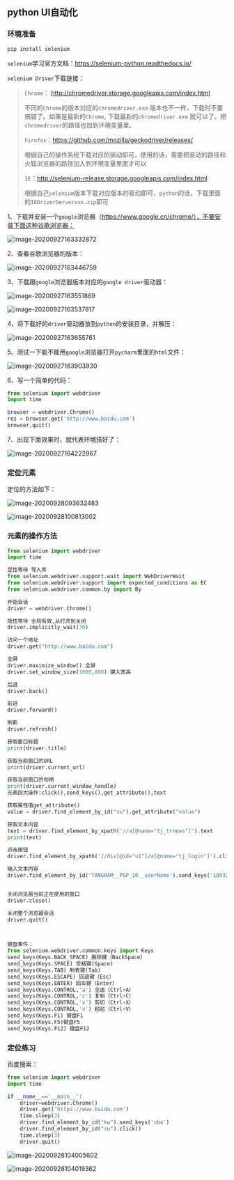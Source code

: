 ## python UI自动化

### 环境准备

```python
pip install selenium
```

`selenium`学习官方文档：https://selenium-python.readthedocs.io/

`selenium Driver`下载链接：

> `Chrome`： http://chromedriver.storage.googleapis.com/index.html
>
> 不同的`Chrome`的版本对应的`chromedriver.exe` 版本也不一样，下载时不要搞错了。如果是最新的`Chrome`, 下载最新的`chromedriver.exe` 就可以了。把`chromedriver`的路径也加到环境变量里。
>
> `Firefox`：https://github.com/mozilla/geckodriver/releases/
>
> 根据自己的操作系统下载对应的驱动即可，使用的话，需要把驱动的路径和火狐浏览器的路径加入到环境变量里面才可以
>
> `IE`：http://selenium-release.storage.googleapis.com/index.html
>
> 根据自己`selenium`版本下载对应版本的驱动即可，`python`的话，下载里面的`IEDriverServerxxx.zip`即可

1、下载并安装一个`google`浏览器（https://www.google.cn/chrome/），不要安装下面这种谷歌浏览器：

![image-20200927163332872](pythonUI自动化.assets/image-20200927163332872.png)

2、查看谷歌浏览器的版本：

![image-20200927163446759](pythonUI自动化.assets/image-20200927163446759.png)

3、下载跟`google`浏览器版本对应的`google driver`驱动器：

![image-20200927163551869](pythonUI自动化.assets/image-20200927163551869.png)

![image-20200927163537817](pythonUI自动化.assets/image-20200927163537817.png)

4、将下载好的`driver`驱动器放到`python`的安装目录，并解压：

![image-20200927163655761](pythonUI自动化.assets/image-20200927163655761.png)

5、测试一下能不能用`google`浏览器打开`pycharm`里面的`html`文件：

![image-20200927163903930](pythonUI自动化.assets/image-20200927163903930.png)

6、写一个简单的代码：

```python
from selenium import webdriver
import time

browser = webdriver.Chrome()
res = browser.get('http://www.baidu.com')
browser.quit()
```

7、出现下面效果时，就代表环境搭好了：

![image-20200927164222967](pythonUI自动化.assets/image-20200927164222967.png)



### 定位元素

定位的方法如下：

![image-20200928093632483](pythonUI自动化.assets/image-20200928093632483.png)

![image-20200928100813002](pythonUI自动化.assets/image-20200928100813002.png)

### 元素的操作方法

```python
from selenium import webdriver
import time

显性等待 导入库
from selenium.webdriver.support.wait import WebDriverWait
from selenium.webdriver.support import expected_conditions as EC
from selenium.webdriver.common.by import By

开始会话
driver = webdriver.Chrome()

隐性等待 全局有效,从打开到关闭
driver.implicitly_wait(30)

访问一个地址
driver.get("http://www.baidu.com")

全屏
driver.maximize_window() 全屏
driver.set_window_size(1000,800) 键入宽高

后退
driver.back()

前进
driver.forward()

刷新
driver.refresh()

获取窗口标题
print(driver.title)

获取当前窗口的URL
print(driver.current_url)

获取当前窗口的句柄
print(driver.current_window_handle)
元素四大操作:click(),send_keys(),get_attribute(),text

获取属性值get_attribute()
value = driver.find_element_by_id("su").get_attribute("value")

获取文本内容
text = driver.find_element_by_xpath('//a[@name="tj_trnews"]').text
print(text)

点击按钮
driver.find_element_by_xpath('//div[@id="u1"]/a[@name="tj_login"]').click()

输入文本内容
driver.find_element_by_id('TANGRAM__PSP_10__userName').send_keys('1893285458')


关闭浏览器当前正在使用的窗口
driver.close()

关闭整个浏览器会话
driver.quit()



键盘事件：
from selenium.webdriver.common.keys import Keys
send_keys(Keys.BACK_SPACE) 删除键（BackSpace）
send_keys(Keys.SPACE) 空格键(Space)
send_keys(Keys.TAB) 制表键(Tab)
send_keys(Keys.ESCAPE) 回退键（Esc）
send_keys(Keys.ENTER) 回车键（Enter）
send_keys(Keys.CONTROL,'a') 全选（Ctrl+A）
send_keys(Keys.CONTROL,'c') 复制（Ctrl+C）
send_keys(Keys.CONTROL,'x') 剪切（Ctrl+X）
send_keys(Keys.CONTROL,'v') 粘贴（Ctrl+V）
send_keys(Keys.F1) 键盘F1
Send_keys(Keys.F5)键盘F5
send_keys(Keys.F12) 键盘F12
```

### 定位练习

百度搜索：

```python
from selenium import webdriver
import time

if __name__=='__main__':
    driver=webdriver.Chrome()
    driver.get('https://www.baidu.com')
    time.sleep(3)
    driver.find_element_by_id("kw").send_keys('nba')
    driver.find_element_by_id("su").click()
    time.sleep(3)
    driver.quit()
```

![image-20200928104005602](pythonUI自动化.assets/image-20200928104005602.png)

![image-20200928104019362](pythonUI自动化.assets/image-20200928104019362.png)
